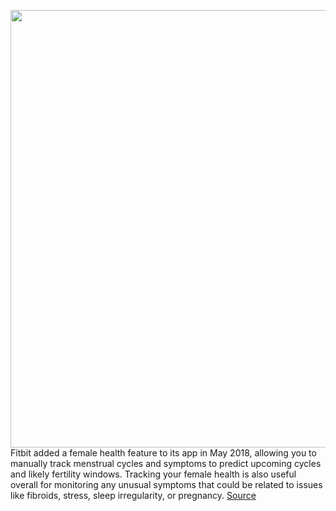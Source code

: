 <img src='https://cdn.vox-cdn.com/thumbor/NiYXqS8HfQVHttsRQABR6DLe9Sk=/0x0:2040x1360/1200x800/filters:focal(857x517:1183x843)/cdn.vox-cdn.com/uploads/chorus_image/image/66220205/akrales_181011_3012_0184.0.jpg' width='700px' /><br/>
Fitbit added a female health feature to its app in May 2018, allowing you to manually track menstrual cycles and symptoms to predict upcoming cycles and likely fertility windows. Tracking your female health is also useful overall for monitoring any unusual symptoms that could be related to issues like fibroids, stress, sleep irregularity, or pregnancy.
<a href='https://www.theverge.com/2020/1/30/21113529/how-to-fitbit-female-health-tracking-tool-app-menstrual-cycle-fertility'> Source <a/>